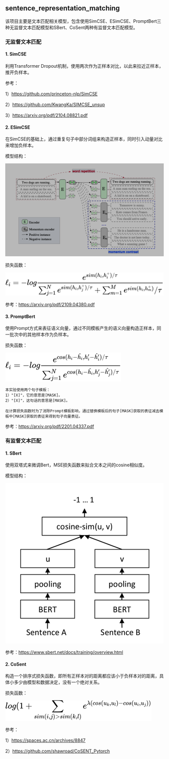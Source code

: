 ## sentence_representation_matching

该项目主要是文本匹配相关模型，包含使用SimCSE、ESimCSE、PromptBert三种无监督文本匹配模型和SBert、CoSent两种有监督文本匹配模型。



### 无监督文本匹配

#### 1. SimCSE

利用Transformer Dropout机制，使用两次作为正样本对比，以此来拉近正样本，推开负样本。

参考：

1）https://github.com/princeton-nlp/SimCSE

2）https://github.com/KwangKa/SIMCSE_unsup

3）https://arxiv.org/pdf/2104.08821.pdf

#### 2. ESimCSE

在SimCSE的基础上，通过重复句子中部分词组来构造正样本，同时引入动量对比来增加负样本。

模型结构：

![esimcse](pics/esimcse.png)

损失函数：

![esimcse_loss](pics/esimcse_loss.svg)

参考：https://arxiv.org/pdf/2109.04380.pdf

#### 3. PromptBert

使用Prompt方式来表征语义向量，通过不同模板产生的语义向量构造正样本，同一批次中的其他样本作为负样本。

损失函数：

![promptbert_loss](pics/promptbert_loss.svg)

```
本实验使用两个句子模板：
1）"[X]"，它的意思是[MASK]。
2）"[X]"，这句话的意思是[MASK]。

在计算损失函数时为了消除Prompt模板影响，通过替换模板后的句子[MASK]获取的表征减去模板中[MASK]获取的表征来得到句子向量表征。
```

参考：https://arxiv.org/pdf/2201.04337.pdf



### 有监督文本匹配

#### 1. SBert

使用双塔式来微调Bert，MSE损失函数来拟合文本之间的cosine相似度。

模型结构：

![SBERT Siamese Network Architecture](pics/sbert.png)

参考：https://www.sbert.net/docs/training/overview.html

#### 2. CoSent

构造一个排序式损失函数，即所有正样本对的距离都应该小于负样本对的距离，具体小多少由模型和数据决定，没有一个绝对关系。

损失函数：

![cosent_loss](pics/cosent_loss.svg)

参考：

1）https://spaces.ac.cn/archives/8847

2）https://github.com/shawroad/CoSENT_Pytorch

